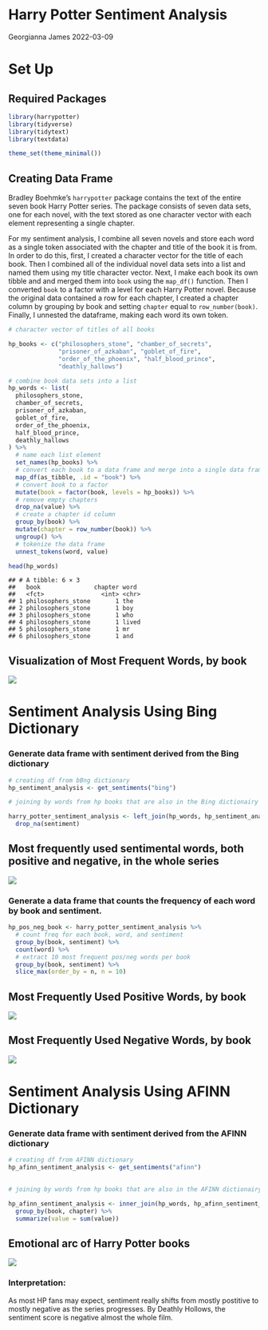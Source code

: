 Harry Potter Sentiment Analysis
================
Georgianna James
2022-03-09

# Set Up

## Required Packages

``` r
library(harrypotter)
library(tidyverse)
library(tidytext)
library(textdata)

theme_set(theme_minimal())
```

## Creating Data Frame

Bradley Boehmke’s `harrypotter` package contains the text of the entire
seven book Harry Potter series. The package consists of seven data sets,
one for each novel, with the text stored as one character vector with
each element representing a single chapter.

For my sentiment analysis, I combine all seven novels and store each
word as a single token associated with the chapter and title of the book
it is from. In order to do this, first, I created a character vector for
the title of each book. Then I combined all of the individual novel data
sets into a list and named them using my title character vector. Next, I
make each book its own tibble and and merged them into `book` using the
`map_df()` function. Then I converted `book` to a factor with a level
for each Harry Potter novel. Because the original data contained a row
for each chapter, I created a chapter column by grouping by book and
setting `chapter` equal to `row_number(book)`. Finally, I unnested the
dataframe, making each word its own token.

``` r
# character vector of titles of all books

hp_books <- c("philosophers_stone", "chamber_of_secrets",
              "prisoner_of_azkaban", "goblet_of_fire",
              "order_of_the_phoenix", "half_blood_prince",
              "deathly_hallows")
```

``` r
# combine book data sets into a list
hp_words <- list(
  philosophers_stone,
  chamber_of_secrets,
  prisoner_of_azkaban,
  goblet_of_fire,
  order_of_the_phoenix,
  half_blood_prince,
  deathly_hallows
) %>%
  # name each list element
  set_names(hp_books) %>%
  # convert each book to a data frame and merge into a single data frame
  map_df(as_tibble, .id = "book") %>%
  # convert book to a factor
  mutate(book = factor(book, levels = hp_books)) %>%
  # remove empty chapters
  drop_na(value) %>%
  # create a chapter id column
  group_by(book) %>%
  mutate(chapter = row_number(book)) %>%
  ungroup() %>%
  # tokenize the data frame
  unnest_tokens(word, value)

head(hp_words)
```

    ## # A tibble: 6 × 3
    ##   book               chapter word 
    ##   <fct>                <int> <chr>
    ## 1 philosophers_stone       1 the  
    ## 2 philosophers_stone       1 boy  
    ## 3 philosophers_stone       1 who  
    ## 4 philosophers_stone       1 lived
    ## 5 philosophers_stone       1 mr   
    ## 6 philosophers_stone       1 and

## Visualization of Most Frequent Words, by book

![](hp_sentiment_analysis_files/figure-gfm/most%20frequent%20words-1.png)<!-- -->

# Sentiment Analysis Using Bing Dictionary

### Generate data frame with sentiment derived from the Bing dictionary

``` r
# creating df from bBng dictionary
hp_sentiment_analysis <- get_sentiments("bing")

# joining by words from hp books that are also in the Bing dictionairy

harry_potter_sentiment_analysis <- left_join(hp_words, hp_sentiment_analysis, by = "word") %>% 
  drop_na(sentiment)
```

## Most frequently used sentimental words, both positive and negative, in the whole series

![](hp_sentiment_analysis_files/figure-gfm/pos%20and%20neg%20words%20in%20series-1.png)<!-- -->

### Generate a data frame that counts the frequency of each word by book and sentiment.

``` r
hp_pos_neg_book <- harry_potter_sentiment_analysis %>%
  # count freq for each book, word, and sentiment
  group_by(book, sentiment) %>%
  count(word) %>%
  # extract 10 most frequent pos/neg words per book
  group_by(book, sentiment) %>%
  slice_max(order_by = n, n = 10)
```

## Most Frequently Used Positive Words, by book

![](hp_sentiment_analysis_files/figure-gfm/unnamed-chunk-6-1.png)<!-- -->

## Most Frequently Used Negative Words, by book

![](hp_sentiment_analysis_files/figure-gfm/unnamed-chunk-7-1.png)<!-- -->

# Sentiment Analysis Using AFINN Dictionary

### Generate data frame with sentiment derived from the AFINN dictionary

``` r
# creating df from AFINN dictionary
hp_afinn_sentiment_analysis <- get_sentiments("afinn") 
  

# joining by words from hp books that are also in the AFINN dictionairy

hp_afinn_sentiment_analysis <- inner_join(hp_words, hp_afinn_sentiment_analysis, by = "word") %>% 
  group_by(book, chapter) %>% 
  summarize(value = sum(value))
```

## Emotional arc of Harry Potter books

![](hp_sentiment_analysis_files/figure-gfm/unnamed-chunk-9-1.png)<!-- -->

### Interpretation:

As most HP fans may expect, sentiment really shifts from mostly
postitive to mostly negative as the series progresses. By Deathly
Hollows, the sentiment score is negative almost the whole film.
